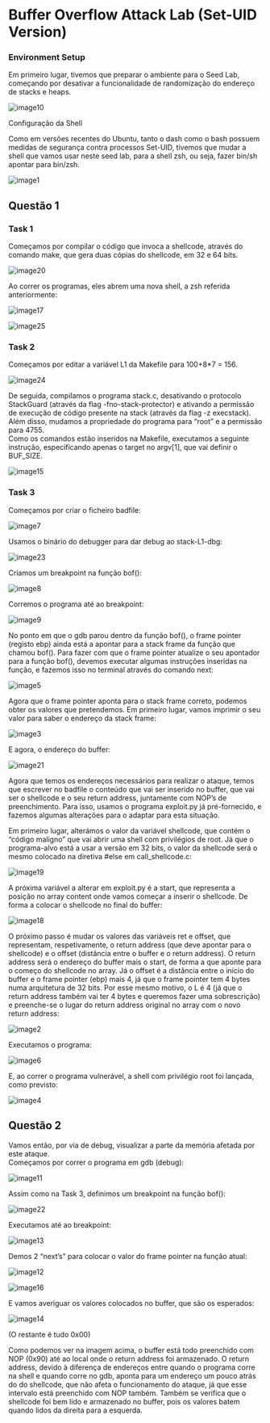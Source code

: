 # Buffer Overflow Attack Lab (Set-UID Version)

### Environment Setup

Em primeiro lugar, tivemos que preparar o ambiente para o Seed Lab, começando por desativar a funcionalidade de randomização do endereço de stacks e heaps.

![image10](images_LOGBOOK5.md/image10.png)

Configuração da Shell

Como em versões recentes do Ubuntu, tanto o dash como o bash possuem medidas de segurança contra processos Set-UID, tivemos que mudar a shell que vamos usar neste seed lab, para a shell zsh, ou seja, fazer bin/sh apontar para bin/zsh.

![image1](images_LOGBOOK5.md/image1.png)

## Questão 1

### Task 1

Começamos por compilar o código que invoca a shellcode, através do comando make, que gera duas cópias do shellcode, em 32 e 64 bits.  

![image20](images_LOGBOOK5.md/image20.png)

Ao correr os programas, eles abrem uma nova shell, a zsh referida anteriormente:

![image17](images_LOGBOOK5.md/image17.png)

![image25](images_LOGBOOK5.md/image25.png)

### Task 2

Começamos por editar a variável L1 da Makefile para 100+8\*7 \= 156\.

![image24](images_LOGBOOK5.md/image24.png)

De seguida, compilamos o programa stack.c, desativando o protocolo StackGuard (através da flag \-fno-stack-protector) e ativando a permissão de execução de código presente na stack (através da flag \-z execstack). Além disso, mudamos a propriedade do programa para “root” e a permissão para 4755\.  
Como os comandos estão inseridos na Makefile, executamos a seguinte instrução, especificando apenas o target no argv\[1\], que vai definir o BUF\_SIZE.

![image15](images_LOGBOOK5.md/image15.png)

### Task 3

Começamos por criar o ficheiro badfile:

![image7](images_LOGBOOK5.md/image7.png)

Usamos o binário do debugger para dar debug ao stack-L1-dbg:

![image23](images_LOGBOOK5.md/image23.png)

Criamos um breakpoint na função bof():

![image8](images_LOGBOOK5.md/image8.png)

Corremos o programa até ao breakpoint:  

![image9](images_LOGBOOK5.md/image9.png)

No ponto em que o gdb parou dentro da função bof(), o frame pointer (registo ebp) ainda está a apontar para a stack frame da função que chamou bof(). Para fazer com que o frame pointer atualize o seu apontador para a função bof(), devemos executar algumas instruções inseridas na função, e fazemos isso no terminal através do comando next:  

![image5](images_LOGBOOK5.md/image5.png)

Agora que o frame pointer aponta para o stack frame correto, podemos obter os valores que pretendemos. Em primeiro lugar, vamos imprimir o seu valor para saber o endereço da stack frame:  

![image3](images_LOGBOOK5.md/image3.png)

E agora, o endereço do buffer:  

![image21](images_LOGBOOK5.md/image21.png)

Agora que temos os endereços necessários para realizar o ataque, temos que escrever no badfile o conteúdo que vai ser inserido no buffer, que vai ser o shellcode e o seu return address, juntamente com NOP’s de preenchimento. Para isso, usamos o programa exploit.py já pré-fornecido, e fazemos algumas alterações para o adaptar para esta situação.

Em primeiro lugar, alterámos o valor da variável shellcode, que contém o “código maligno” que vai abrir uma shell com privilégios de root. Já que o programa-alvo está a usar a versão em 32 bits, o valor da shellcode será o mesmo colocado na diretiva \#else em call\_shellcode.c:

![image19](images_LOGBOOK5.md/image19.png)

A próxima variável a alterar em exploit.py é a start, que representa a posição no array content onde vamos começar a inserir o shellcode. De forma a colocar o shellcode no final do buffer:  

![image18](images_LOGBOOK5.md/image18.png)

O próximo passo é mudar os valores das variáveis ret e offset, que representam, respetivamente, o return address (que deve apontar para o shellcode) e o offset (distância entre o buffer e o return address). O return address será o endereço do buffer mais o start, de forma a que aponte para o começo do shellcode no array. Já o offset é a distância entre o início do buffer e o frame pointer (ebp) mais 4, já que o frame pointer tem 4 bytes numa arquitetura de 32 bits. Por esse mesmo motivo, o L é 4 (já que o return address também vai ter 4 bytes e queremos fazer uma sobrescrição) e preenche-se o lugar do return address original no array com o novo return address:   

![image2](images_LOGBOOK5.md/image2.png)

Executamos o programa:  

![image6](images_LOGBOOK5.md/image6.png)

E, ao correr o programa vulnerável, a shell com privilégio root foi lançada, como previsto:  

![image4](images_LOGBOOK5.md/image4.png)

## Questão 2

Vamos então, por via de debug, visualizar a parte da memória afetada por este ataque.  
Começamos por correr o programa em gdb (debug):  

![image11](images_LOGBOOK5.md/image11.png)

Assim como na Task 3, definimos um breakpoint na função bof():  

![image22](images_LOGBOOK5.md/image22.png)

Executamos até ao breakpoint:  

![image13](images_LOGBOOK5.md/image13.png)

Demos 2 “next’s” para colocar o valor do frame pointer na função atual:  

![image12](images_LOGBOOK5.md/image12.png)

![image16](images_LOGBOOK5.md/image16.png)

E vamos averiguar os valores colocados no buffer, que são os esperados:   

![image14](images_LOGBOOK5.md/image14.png)

(O restante é tudo 0x00)

Como podemos ver na imagem acima, o buffer está todo preenchido com NOP (0x90) até ao local onde o return address foi armazenado. O return address, devido à diferença de endereços entre quando o programa corre na shell e quando corre no gdb, aponta para um endereço um pouco atrás do do shellcode, que não afeta o funcionamento do ataque, já que esse intervalo está preenchido com NOP também. Também se verifica que o shellcode foi bem lido e armazenado no buffer, pois os valores batem quando lidos da direita para a esquerda.
